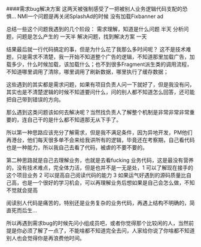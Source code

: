 ####需求bug解决方案
这两天被强制感受了一把被别人业务逻辑代码支配的恐惧...
NMI一个问题是再关闭SplashAd的时候 没有加载Fixbanner ad

总结一些这个问题我遇到的几个阶段：
需求理解，知道是什么问题 半天
分析问题，问题是怎么产生的 一天半
解决问题，找到解决方案 一天

结果最后就一行代码搞定的事，但是为什么花了我那么多时间呢？
这不是技术难题，只是需求不清楚，我一开始不知道整个广告的逻辑，不知道那里加载广告，加载多少，什么时候加载，该加载什么；也不到很多Fragment派生类的调用流程，不知道哪里调用了清除，哪里调用了刷新数据，哪里执行了缓存数据；

这些遇到的其实都是需求问题，如果有项目负责人问一下就好了，但是我没有问，其实也是不清楚逻辑的时候不知道要问什么，问的别人都不知道怎么回答，还可能把自己带到错误的方向。

那么遇到这类问题该如何去解决呢？当然找负责人了解整个机制是非常非常非常重要的，连自己干的是什么都不知道那无从下手了。

所以第一种思路应该充分了解需求，但是我不满足条件，因为异地开发，PM他们再港台，他们每天很多单不会来给我讲所有的逻辑，毕竟还在考察期，自己看代码也是一种能力，所以我自己去看了代码，被虐的不要不要的。

第二种思路就是自己去理解业务，也就是去看fucking 业务代码，这是最没有营养的，没有技术难点，完全体力活，但是也并不是一无是处，1 可以了解现在接手的这个项目业务 2 可以提高自己阅读代码的能力 3 如果运气好遇到的源码质量比自己高，也是一个很好的学习机会，可以再理解业务后想如果是自己会怎么做，不知不觉就会提高

阅读别人代码是痛苦的，特别还是业务复杂的业务代码，再遇上结构不明确的，简直死而后生...

所以再遇到需求bug的时候先问小组成员吧，或者你觉得那个比较闲的人，当然前提是你必须了解了一点了，不能啥都不知道完全去问，人家给你说了你啥都不知道别人也会觉得你是再浪费他时间。

